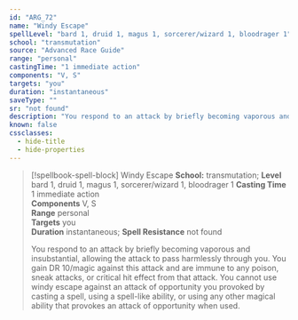 ```yaml
---
id: "ARG_72"
name: "Windy Escape"
spellLevel: "bard 1, druid 1, magus 1, sorcerer/wizard 1, bloodrager 1"
school: "transmutation"
source: "Advanced Race Guide"
range: "personal"
castingTime: "1 immediate action"
components: "V, S"
targets: "you"
duration: "instantaneous"
saveType: ""
sr: "not found"
description: "You respond to an attack by briefly becoming vaporous and insubstantial, allowing the attack to pass harmlessly through you. You gain DR 10/magic against this attack and are immune to any poison, sneak attacks, or critical hit effect from that attack.  You cannot use windy escape against an attack of opportunity you provoked by casting a spell, using a spell-like ability, or using any other magical ability that provokes an attack of opportunity when used."
known: false
cssclasses:
  - hide-title
  - hide-properties
---
```


> [!spellbook-spell-block] Windy Escape
> **School:** transmutation; **Level** bard 1, druid 1, magus 1, sorcerer/wizard 1, bloodrager 1
> **Casting Time** 1 immediate action  
> **Components** V, S  
> **Range** personal  
> **Targets** you  
> **Duration** instantaneous; **Spell Resistance** not found
> 
> You respond to an attack by briefly becoming vaporous and insubstantial, allowing the attack to pass harmlessly through you. You gain DR 10/magic against this attack and are immune to any poison, sneak attacks, or critical hit effect from that attack.  You cannot use windy escape against an attack of opportunity you provoked by casting a spell, using a spell-like ability, or using any other magical ability that provokes an attack of opportunity when used.